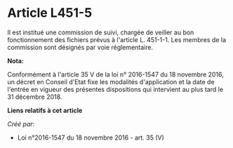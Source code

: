 # Article L451-5

Il est institué une commission de suivi, chargée de veiller au bon fonctionnement des fichiers prévus à l'article L. 451-1-1.
Les membres de la commission sont désignés par voie réglementaire.

**Nota:**

Conformément à l'article 35 V de la loi n° 2016-1547 du 18 novembre 2016, un décret en Conseil d'Etat fixe les modalités
d'application et la date de l'entrée en vigueur des présentes dispositions qui intervient au plus tard le 31 décembre 2018.

**Liens relatifs à cet article**

_Créé par_:

  - Loi n°2016-1547 du 18 novembre 2016 - art. 35 (V)
